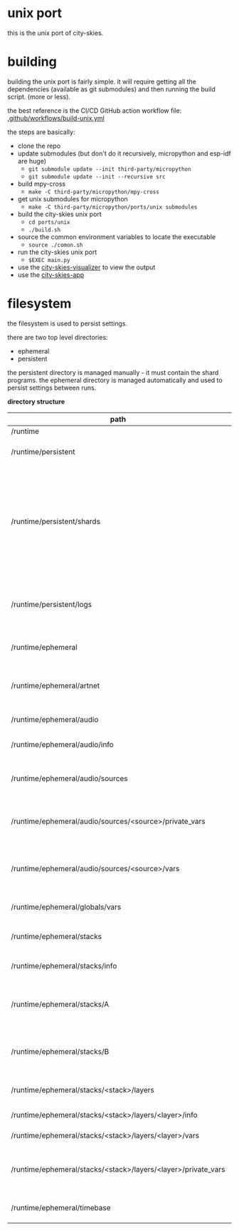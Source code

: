 # unix port

this is the unix port of city-skies.

# building

building the unix port is fairly simple. it will require getting all the dependencies (available as git submodules) and then running the build script. (more or less).

the best reference is the CI/CD GitHub action workflow file: [.github/workflows/build-unix.yml](../../.github/workflows/build-unix.yml)

the steps are basically:
* clone the repo
* update submodules (but don't do it recursively, micropython and esp-idf are huge)
    * ```git submodule update --init third-party/micropython```
    * ```git submodule update --init --recursive src```
* build mpy-cross
    * ```make -C third-party/micropython/mpy-cross```
* get unix submodules for micropython
    * ```make -C third-party/micropython/ports/unix submodules```
* build the city-skies unix port
    * ```cd ports/unix```
    * ```./build.sh```
* source the common environment variables to locate the executable
    * ```source ./comon.sh```
* run the city-skies unix port
    * ```$EXEC main.py```
* use the [city-skies-visualizer](https://github.com/oclyke/city-skies-visualizer) to view the output
* use the [city-skies-app]()

# filesystem

the filesystem is used to persist settings.

there are two top level directories:
* ephemeral
* persistent

the persistent directory is managed manually - it must contain the shard programs. the ephemeral directory is managed automatically and used to persist settings between runs.

**directory structure**

path | name | description
---|---|---
/runtime | | root
/runtime/persistent | | root of persistent data.
/runtime/persistent/shards | shards | directory where shard modules are stored. use a symbolic link to the example-shards directory to use the example shards.
/runtime/persistent/logs | logs | this is where logs are stored. logs are captured upon exceptions.
/runtime/ephemeral | | root of ephemeral data.
/runtime/ephemeral/artnet | artnet | [NOT USED] directory where artnet settings are stored.
/runtime/ephemeral/audio | audio | root of audio settings.
/runtime/ephemeral/audio/info | audio manager info | settings for the audio manager.
/runtime/ephemeral/audio/sources | audio sources | settings for individual audio sources.
/runtime/ephemeral/audio/sources/\<source\>/private_vars | standard audio source variables | standard variables for audio source (relied upon by system).
/runtime/ephemeral/audio/sources/\<source\>/vars | audio source variables | self-declared variables for audio source.
/runtime/ephemeral/globals/vars | global variables | persists global variables.
/runtime/ephemeral/stacks | stacks | information about stacks.
/runtime/ephemeral/stacks/info | stack manager info | settings for the stack manager.
/runtime/ephemeral/stacks/A | stack A | one of two stacks, enables seamless switching.
/runtime/ephemeral/stacks/B | stack B | one of two stacks, enables seamless switching.
/runtime/ephemeral/stacks/\<stack\>/layers | stack layers | information about layers in a stack.
/runtime/ephemeral/stacks/\<stack\>/layers/\<layer\>/info | layer info | configuration for a layer.
/runtime/ephemeral/stacks/\<stack\>/layers/\<layer\>/vars | layer variables | variables for a layer.
/runtime/ephemeral/stacks/\<stack\>/layers/\<layer\>/private_vars | standard layer variables | standard variables for a layer (relied upon by system).
/runtime/ephemeral/timebase | timebase | information about the timebase.
